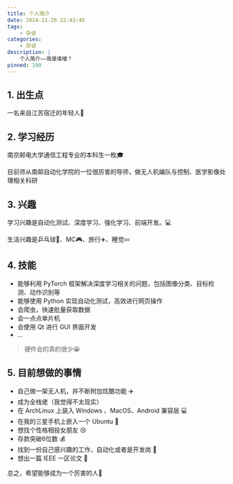 ```yaml
---
title: 个人简介
date: 2024-11-26 22:43:45
tags:
    - 杂谈
categories:
    - 杂谈
description: |
    个人简介——我是谁喵？
pinned: 100
---
```

## 1. 出生点
一名来自江苏宿迁的年轻人🧒
## 2. 学习经历
南京邮电大学通信工程专业的本科生一枚🎓

目前师从南邮自动化学院的一位很厉害的导师，做无人机编队与控制、医学影像处理相关科研
## 3. 兴趣
学习兴趣是自动化测试、深度学习、强化学习、前端开发。💻

生活兴趣是乒乓球🏓、MC🎮、旅行✈️、睡觉💤️
## 4. 技能
- 能够利用 PyTorch 框架解决深度学习相关的问题，包括图像分类、目标检测、动作识别等
- 能够使用 Python 实现自动化测试，高效进行网页操作
- 会爬虫，快速批量获取数据
- 会一点点单片机
- 会使用 Qt 进行 GUI 界面开发
- ...

> 硬件会的真的很少😭
## 5. 目前想做的事情
- 自己做一架无人机，并不断附加炫酷功能 ✈️
- 成为全栈佬（我觉得不太现实）
- 在 ArchLinux 上装入 Windows 、MacOS、Android 兼容层 💻
- 在我的三星手机上嵌入一个 Ubuntu 📱
- 想找个性格相投女朋友 😢
- 存款突破6位数 💰
- 找到一份自己感兴趣的工作，自动化或者是开发岗 💼
- 想出一篇 IEEE 一区论文 📖

总之，希望能够成为一个厉害的人💪

